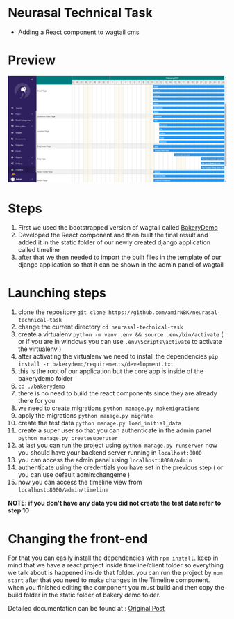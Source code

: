 # Neurasal Technical Task
- Adding a React component to wagtail cms 


# Preview 
![Preview](docs/images/preview.png)

# Steps
1. First we used the bootstrapped version of wagtail called [BakeryDemo](https://github.com/wagtail/bakerydemo)
2. Developed the React component and then built the final result and added it in the static folder of our newly created django application called timeline
3. after that we then needed to import the built files in the template of our django application so that it can be shown in the admin panel of wagtail 

#  Launching steps
1. clone the repository `git clone https://github.com/amirNBK/neurasal-technical-task`
2. change the current directory `cd neurasal-technical-task`
3. create a virtualenv `python -m venv .env && source .env/bin/activate` ( or if you are in windows you can use `.env\Scripts\activate` to activate the virtualenv )
4. after activating the virtualenv we need to install the dependencies `pip install -r bakerydemo/requirements/development.txt`
5. this is the root of our application but the core app is inside of the bakerydemo folder
6. `cd ./bakerydemo`
7. there is no need to build the react components since they are already there for you
8. we need to create migrations `python manage.py makemigrations` 
9. apply the migrations `python manage.py migrate`
10. create the test data `python manage.py load_initial_data`
11. create a super user so that you can authenticate in the admin panel `python manage.py createsuperuser`
12. at last you can run the project using `python manage.py runserver` now you should have your backend server running in `localhost:8000`
13. you can access the admin panel using `localhost:8000/admin`
14. authenticate using the credentials you have set in the previous step ( or you can use default admin:changeme )
15. now you can access the timeline view from `localhost:8000/admin/timeline`
 
 **NOTE: if you don't have any data you did not create the test data refer to step 10**

 # Changing the front-end
 For that you can easily install the dependencies with `npm install`. keep in mind that we have a react project inside timeline/client folder so everything we talk about is happened inside that folder.
 you can run the project by `npm start` after that you need to make changes in the Timeline component. when you finished editing the component you must build and then copy the build folder in the static folder of bakery demo folder.

 Detailed documentation can be found at : [Original Post](https://dev.to/lb/adding-a-react-component-in-wagtail-admin-3e)



